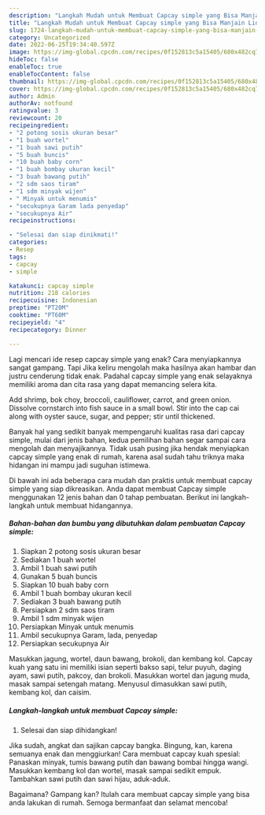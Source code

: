 ```yaml
---
description: "Langkah Mudah untuk Membuat Capcay simple yang Bisa Manjain Lidah "
title: "Langkah Mudah untuk Membuat Capcay simple yang Bisa Manjain Lidah "
slug: 1724-langkah-mudah-untuk-membuat-capcay-simple-yang-bisa-manjain-lidah
category: Uncategorized
date: 2022-06-25T19:34:40.597Z
image: https://img-global.cpcdn.com/recipes/0f152813c5a15405/680x482cq70/capcay-simple-foto-resep-utama.jpg
hideToc: false
enableToc: true
enableTocContent: false
thumbnail: https://img-global.cpcdn.com/recipes/0f152813c5a15405/680x482cq70/capcay-simple-foto-resep-utama.jpg
cover: https://img-global.cpcdn.com/recipes/0f152813c5a15405/680x482cq70/capcay-simple-foto-resep-utama.jpg
author: Admin
authorAv: notfound
ratingvalue: 3
reviewcount: 20
recipeingredient:
- "2 potong sosis ukuran besar"
- "1 buah wortel"
- "1 buah sawi putih"
- "5 buah buncis"
- "10 buah baby corn"
- "1 buah bombay ukuran kecil"
- "3 buah bawang putih"
- "2 sdm saos tiram"
- "1 sdm minyak wijen"
- " Minyak untuk menumis"
- "secukupnya Garam lada penyedap"
- "secukupnya Air"
recipeinstructions:

- "Selesai dan siap dinikmati!"
categories:
- Resep
tags:
- capcay
- simple

katakunci: capcay simple 
nutrition: 218 calories
recipecuisine: Indonesian
preptime: "PT20M"
cooktime: "PT60M"
recipeyield: "4"
recipecategory: Dinner

---
```



Lagi mencari ide resep capcay simple yang enak? Cara menyiapkannya sangat gampang. Tapi Jika keliru mengolah maka hasilnya akan hambar dan justru cenderung tidak enak. Padahal capcay simple yang enak selayaknya memiliki aroma dan cita rasa yang dapat memancing selera kita.


Add shrimp, bok choy, broccoli, cauliflower, carrot, and green onion. Dissolve cornstarch into fish sauce in a small bowl. Stir into the cap cai along with oyster sauce, sugar, and pepper; stir until thickened.

Banyak hal yang sedikit banyak mempengaruhi kualitas rasa dari capcay simple, mulai dari jenis bahan, kedua pemilihan bahan segar sampai cara mengolah dan menyajikannya. Tidak usah pusing jika hendak menyiapkan capcay simple yang enak di rumah, karena asal sudah tahu triknya maka hidangan ini mampu jadi suguhan istimewa.


Di bawah ini ada beberapa cara mudah dan praktis untuk membuat capcay simple yang siap dikreasikan. Anda dapat membuat Capcay simple menggunakan 12 jenis bahan dan 0 tahap pembuatan. Berikut ini langkah-langkah untuk membuat hidangannya.

<!--inarticleads1-->

##### Bahan-bahan dan bumbu yang dibutuhkan dalam pembuatan Capcay simple:

1. Siapkan 2 potong sosis ukuran besar
1. Sediakan 1 buah wortel
1. Ambil 1 buah sawi putih
1. Gunakan 5 buah buncis
1. Siapkan 10 buah baby corn
1. Ambil 1 buah bombay ukuran kecil
1. Sediakan 3 buah bawang putih
1. Persiapkan 2 sdm saos tiram
1. Ambil 1 sdm minyak wijen
1. Persiapkan  Minyak untuk menumis
1. Ambil secukupnya Garam, lada, penyedap
1. Persiapkan secukupnya Air


Masukkan jagung, wortel, daun bawang, brokoli, dan kembang kol. Capcay kuah yang satu ini memiliki isian seperti bakso sapi, telur puyuh, daging ayam, sawi putih, pakcoy, dan brokoli. Masukkan wortel dan jagung muda, masak sampai setengah matang. Menyusul dimasukkan sawi putih, kembang kol, dan caisim. 

<!--inarticleads2-->

##### Langkah-langkah untuk membuat Capcay simple:


1. Selesai dan siap dihidangkan!

Jika sudah, angkat dan sajikan capcay bangka. Bingung, kan, karena semuanya enak dan menggiurkan! Cara membuat capcay kuah spesial: Panaskan minyak, tumis bawang putih dan bawang bombai hingga wangi. Masukkan kembang kol dan wortel, masak sampai sedikit empuk. Tambahkan sawi putih dan sawi hijau, aduk-aduk. 

Bagaimana? Gampang kan? Itulah cara membuat capcay simple yang bisa anda lakukan di rumah. Semoga bermanfaat dan selamat mencoba!

